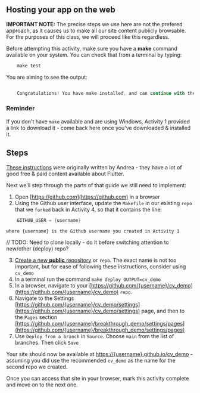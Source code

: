 ## Hosting your app on the web

**IMPORTANT NOTE:** The precise steps we use here are not the prefered approach, as it causes us to make all our site content publicly browsable. For the purposes of this class, we will proceed like this regardless.

Before attempting this activity, make sure you have a **make** command available on your system. You can check that from a terminal by typing:

```dart
    make test
```

You are aiming to see the output:

```dart

    Congratulations! You have make installed, and can continue with the activity!

```

### Reminder

If you don't have `make` available and are using Windows, Activity 1 provided a link to download it - come back here once you've downloaded & installed it.

## Steps

[These instructions](https://codewithandrea.com/articles/flutter-web-github-pages/) were originally written by Andrea - they have a lot of good free & paid content available about Flutter.

Next we'll step through the parts of that guide we still need to implement:

1. Open [https://github.com](https://github.com) in a browser
2. Using the Github user interface, update the `Makefile` in our existing `repo` that we `forked` back in Activity 4, so that it contains the line:
```dart
    GITHUB_USER = {username}
```

    where {username} is the Github username you created in Activity 1


// TODO: Need to clone locally - do it before switching attention to new/other (deploy) repo?

3. [Create a new __public__ repository](https://docs.github.com/en/repositories/creating-and-managing-repositories/creating-a-new-repository) or `repo`. The exact name is not too important, but for ease of following these instructions, consider using `cv_demo`
4. In a terminal run the command `make deploy OUTPUT=cv_demo`
5. In a browser, navigate to your [https://github.com/{username}/cv_demo](https://github.com/{username}/cv_demo) `repo`.
6. Navigate to the Settings [https://github.com/{username}/cv_demo/settings](https://github.com/{username}/cv_demo/settings) page, and then to the `Pages` section [https://github.com/{username}/breakthrough_demo/settings/pages](https://github.com/{username}/breakthrough_demo/settings/pages)
7. Use `Deploy from a branch` in `Source`. Choose `main` from the list of branches. Then click `Save`

Your site should now be available at [https://{username}.github.io/cv_demo](https://{username}.github.io/cv_demo) - assuming you did use the recommended `cv_demo` as the name for the second repo we created.

Once you can access that site in your browser, mark this activity complete and move on to the next one.